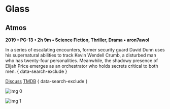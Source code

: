 # Glass

## Atmos

**2019 • PG-13 • 2h 9m • Science Fiction, Thriller, Drama • aron7awol**

In a series of escalating encounters, former security guard David Dunn uses his supernatural abilities to track Kevin Wendell Crumb, a disturbed man who has twenty-four personalities. Meanwhile, the shadowy presence of Elijah Price emerges as an orchestrator who holds secrets critical to both men.
{ data-search-exclude }

[Discuss](https://www.avsforum.com/threads/bass-eq-for-filtered-movies.2995212/post-57855716)  [TMDB](450465)
{ data-search-exclude }

![img 0](https://i.imgur.com/KUL87tr.jpg)

![img 1](https://i.imgur.com/yI3VY9T.jpg)

